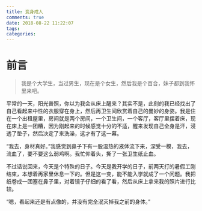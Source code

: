 ```yaml
---
title: 变身成人
comments: true
date: 2018-08-22 11:22:07
tags:
categories:
---
```

# 前言
>我是个大学生，当过男生，现在是个女生，然后我是个百合，妹子都到我怀里来吧。
<!-- more -->

平常的一天，阳光普照，你以为我会从床上醒来？其实不是，此刻的我已经找出了自己看起来中性的衣服穿在身上，然后再卫生间欣赏着自己的曼妙的身姿。我是住在一个出租屋里，房间就是两个房间，一个卫生间，一个客厅，客厅里摆着床，现在床上是一团糟，因为刚起来的时候感觉十分的不适，醒来发现自己全身是汗，浸透了垫子，然后决定了来洗澡，这才有了这一幕。

“我去，身材真好。”我感觉到鼻子下有一股温热的液体流下来，深受一模，我去，流血了，要不要这么弱鸡啊。我忙仰着头，撕了一张卫生纸止血。

不过话说回来，今天是个特殊的日子。今天是我开学的日子，前两天打的暑假工刚结束，本想着再家里休息一下的。但是这一变，能不能入学就成了一个问题。我把纸卷成一团塞在鼻子里，对着镜子仔细的看了看，然后从床上拿来我的照片进行比较。

“嗯，看起来还是有点像的，并没有完全泯灭掉我之前的身体。”